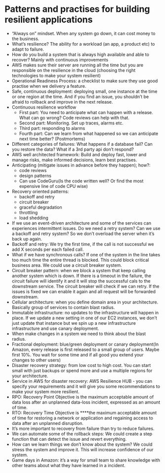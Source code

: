 # Patterns and practises for building resilient applications

- “Always on” mindset. When any system go down, it can cost money to the business.
- What’s resilience? The ability for a workload (an app, a product etc) to adapt to failure.
- How do you build a system that is always high available and able to recover? Mainly with continuous improvements
- AWS makes sure their server are running all the time but you are responsible on the resilience in the cloud (choosing the right technologies to make your system resilient)
- Operational Readiness Process: a checklist to make sure they use good practise when we delivery a feature.
- Safe, continuous deployment: deploying small, one instance at the time or one region at the time. And if you find an issue, you shouldn’t be afraid to rollback and improve in the next release.
- Continuous resilience workflow
    - First part: You need to anticipate what can happen with a release. What can go wrong? Code reviews can help with that.
    - Second part: Monitoring. Set up traces, alarms etc.
    - Third part: responding to alarms
    - Fourth part: Can we learn from what happened so we can anticipate next time better? (Postmortems)
- Different categories of failures: What happens if a database fail? Can you restore the data? What if a 3rd party api don’t respond?
- AWS well architected framework: Build and deploy fast, lower and manage risks, make informed decisions, learn best practises.
- Anticipating (mitigate issues in advance before they happen); how?:
    - code reviews
    - design patterns
    - Can use CodeGuru(Is the code written well? Or find the most expensive line of code CPU wise)
- Recovery oriented patterns:
    - backoff and retry
    - circuit breaker
    - graceful degradation
    - throttling
    - load shedding
- If we use an event-driven architecture and some of the services can experiences intermittent issues. Do we need a retry system? Can we use a backoff and retry system? So we don’t overload the server when it’s back up again.
- Backoff and retry: We try the first time, if the call is not successful we add X seconds per each failed call.
- What if we have synchronous calls? If one of the system in the line takes too much time the entire thread is blocked. This could block critical business area. We could use a circuit breaker system.
- Circuit breaker pattern: when we block a system that keep calling another system which is down. If there is a timeout in the failure, the circuit failure will identify it and it will stop the successful cals to the downstream service. The circuit breaker will check if we can retry. If the issues is fixed we can enable it again and all request will be forwarded downstream.
- Cellular architecture: when you define domain area in your architecture. Basically group of services to contain blast radius.
- Immutable infrastructure: no updates to the infrastructure will happen in place. If we update a new setting in one of our EC2 instances, we don’t just update that instance but we spin up a new infrastructure infrastructure and use canary deployment.
- When make changes in a system we need to think about the blast radius.
- Fractional deployment: blue/green deployment or canary deployment(In Amazon, every release is first released to a small group of users. Maybe first 10%. You wait for some time and if all good you extend your changes to other users)
- Disaster recovery strategy: from low cost to high cost. You can start small with just backups or spend more and use a multiple regions for your architecture.
- Service in AWS for disaster recovery: AWS Resilience HUB - you can specify your requirements and it will give you some recommendations to make your system more resilient.
- RPO:  Recovery Point Objective is the maximum acceptable amount of data loss after an unplanned data-loss incident, expressed as an amount of time.
- RTO:  Recovery Time Objective is ****the maximum acceptable amount of time for restoring a network or application and regaining access to data after an unplanned disruption.
- It’s more important to recovery from failure than try to reduce failures.
- We can automate some of the rollback steps: We could create a step function that can detect the issue and revert everything.
- How can we learn things we don’t know about the system? We could stress the system and improve it. This will increase confidence of our system.
- Game days in Amazon: it’s a way for small team to share knowledge with other teams about what they have learned in a incident.